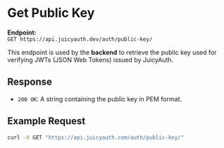 # Get Public Key

**Endpoint:**  
`GET https://api.juicyauth.dev/auth/public-key/`

This endpoint is used by the **backend** to retrieve the public key used for verifying JWTs (JSON Web Tokens) issued by JuicyAuth.

## Response
- `200 OK`: A string containing the public key in PEM format.

## Example Request

```bash
curl -X GET "https://api.juicyauth.com/auth/public-key/"
```
